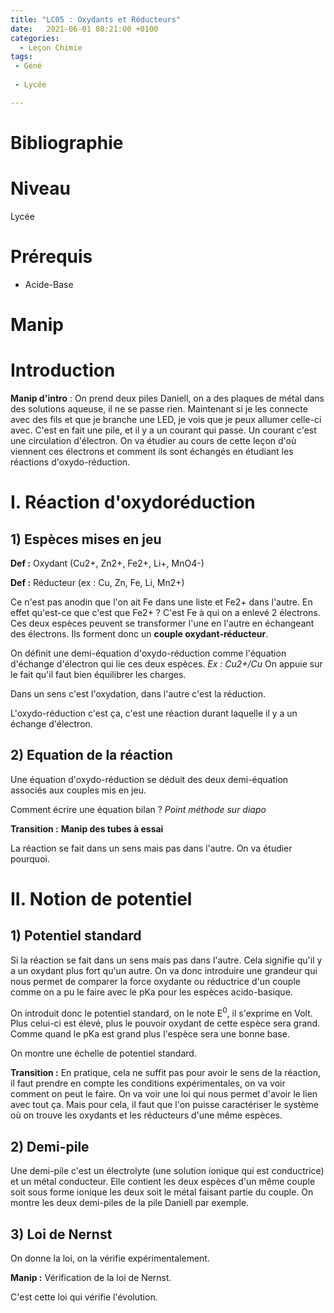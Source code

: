 ```yaml
---
title: "LC05 : Oxydants et Réducteurs"
date:   2021-06-01 08:21:00 +0100
categories:
  - Leçon Chimie
tags:
 - Géné
 
 - Lycée

---
```

# Bibliographie

# Niveau 
Lycée

# Prérequis
* Acide-Base

# Manip

# Introduction
**Manip d'intro** : On prend deux piles Daniell, on a des plaques de métal dans des solutions aqueuse, il ne se passe rien. Maintenant si je les connecte avec des fils et que je branche une LED, je vois que je peux allumer celle-ci avec.
C'est en fait une pile, et il y a un courant qui passe. Un courant c'est une circulation d'électron. On va étudier au cours de cette leçon d'où viennent ces électrons et comment ils sont échangés en étudiant les réactions d'oxydo-réduction.

# I. Réaction d'oxydoréduction
## 1) Espèces mises en jeu

**Def :** Oxydant (Cu2+, Zn2+, Fe2+, Li+, MnO4-)

**Def :** Réducteur (ex : Cu, Zn, Fe, Li, Mn2+)

Ce n'est pas anodin que l'on ait Fe dans une liste et Fe2+ dans l'autre. En effet qu'est-ce que c'est que Fe2+ ? C'est Fe à qui on a enlevé 2 électrons. Ces deux espèces peuvent se transformer l'une en l'autre en échangeant des électrons.
Ils forment donc un **couple oxydant-réducteur**.

On définit une demi-équation d'oxydo-réduction comme l'équation d'échange d'électron qui lie ces deux espèces. 
*Ex : Cu2+/Cu* On appuie sur le fait qu'il faut bien équilibrer les charges.

Dans un sens c'est l'oxydation, dans l'autre c'est la réduction.

L'oxydo-réduction c'est ça, c'est une réaction durant laquelle il y a un échange d'électron.

## 2) Equation de la réaction 
Une équation d'oxydo-réduction se déduit des deux demi-équation associés aux couples mis en jeu. 

Comment écrire une équation bilan ? *Point méthode sur diapo*

**Transition :** **Manip des tubes à essai**

La réaction se fait dans un sens mais pas dans l'autre. On va étudier pourquoi.
# II. Notion de potentiel
## 1) Potentiel standard
 Si la réaction se fait dans un sens mais pas dans l'autre. Cela signifie qu'il y a un oxydant plus fort qu'un autre. 
 On va donc introduire une grandeur qui nous permet de comparer la force oxydante ou réductrice d'un couple comme on a pu le faire avec le pKa pour les espèces acido-basique.
 
 On introduit donc le potentiel standard, on le note E<sup>0</sup>, il s'exprime en Volt. Plus celui-ci est élevé, plus le pouvoir oxydant de cette espèce sera grand. Comme quand le pKa est grand plus l'espèce sera une bonne base.
 
 On montre une échelle de potentiel standard.
 
 **Transition :** En pratique, cela ne suffit pas pour avoir le sens de la réaction, il faut prendre en compte les conditions expérimentales, on va voir comment on peut le faire.
 On va voir une loi qui nous permet d'avoir le lien avec tout ça. Mais pour cela, il faut que l'on puisse caractériser le système où on trouve les oxydants et les réducteurs d'une même espèces.
 ## 2) Demi-pile
Une demi-pile c'est un électrolyte (une solution ionique qui est conductrice) et un métal conducteur. Elle contient les deux espèces d'un même couple soit sous forme ionique les deux soit le métal faisant partie du couple.
On montre les deux demi-piles de la pile Daniell par exemple.

## 3) Loi de Nernst

On donne la loi, on la vérifie expérimentalement.

**Manip :** Vérification de la loi de Nernst.

C'est cette loi qui vérifie l'évolution. 
